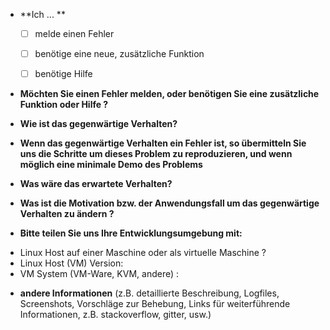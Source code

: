 * **Ich ... **
  - [ ] melde einen Fehler
  - [ ] benötige eine neue, zusätzliche Funktion
  - [ ] benötige Hilfe


* **Möchten Sie einen Fehler melden, oder benötigen Sie eine zusätzliche Funktion oder Hilfe ?**



* **Wie ist das gegenwärtige Verhalten?**



* **Wenn das gegenwärtige Verhalten ein Fehler ist, so übermitteln Sie uns die Schritte um dieses Problem zu reproduzieren, und wenn möglich eine minimale Demo des Problems**



* **Was wäre das erwartete Verhalten?**



* **Was ist die Motivation bzw. der Anwendungsfall um das gegenwärtige Verhalten zu ändern ?**



* **Bitte teilen Sie uns Ihre Entwicklungsumgebung mit:**

- Linux Host auf einer Maschine oder als virtuelle Maschine ? 
- Linux Host (VM) Version: 
- VM System (VM-Ware, KVM, andere) :
 



* **andere Informationen** (z.B. detaillierte Beschreibung, Logfiles, Screenshots, Vorschläge zur Behebung, Links für weiterführende Informationen,  z.B. stackoverflow, gitter, usw.)
